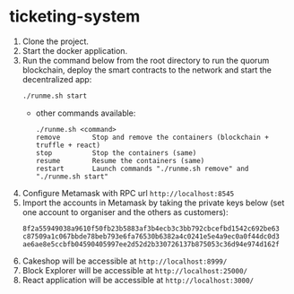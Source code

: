 # ticketing-system
1. Clone the project.
2. Start the docker application.
3. Run the command below from the root directory to run the quorum blockchain, deploy the smart contracts to the network and start the decentralized app:
    ```sh
    ./runme.sh start
    ```
   - other commands available:
       ```
      ./runme.sh <command>
      remove        Stop and remove the containers (blockchain + truffle + react)
      stop          Stop the containers (same)
      resume        Resume the containers (same)
      restart       Launch commands "./runme.sh remove" and "./runme.sh start"
        ``` 
4. Configure Metamask with RPC url `http://localhost:8545`
5. Import the accounts in Metamask by taking the private keys below (set one account to organiser and the others as customers):
    ```
    8f2a55949038a9610f50fb23b5883af3b4ecb3c3bb792cbcefbd1542c692be63
    c87509a1c067bbde78beb793e6fa76530b6382a4c0241e5e4a9ec0a0f44dc0d3
    ae6ae8e5ccbfb04590405997ee2d52d2b330726137b875053c36d94e974d162f
    ```
6. Cakeshop will be accessible at `http://localhost:8999/`
7. Block Explorer will be accessible at `http://localhost:25000/`
8. React application will be accessible at `http://localhost:3000/`
